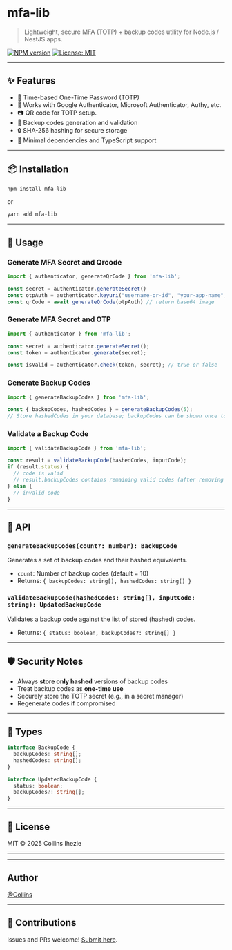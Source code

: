 # mfa-lib

> Lightweight, secure MFA (TOTP) + backup codes utility for Node.js / NestJS apps.

[![NPM version](https://img.shields.io/npm/v/@your-org/nestjs-mfa.svg)](https://www.npmjs.com/package/@your-org/nestjs-mfa)
[![License: MIT](https://img.shields.io/badge/License-MIT-yellow.svg)](./LICENSE)

---

## ✨ Features

- 🔐 Time-based One-Time Password (TOTP)
- 📱 Works with Google Authenticator, Microsoft Authenticator, Authy, etc.
- 📷 QR code for TOTP setup.
- 🔁 Backup codes generation and validation
- 🔒 SHA-256 hashing for secure storage
- 🧩 Minimal dependencies and TypeScript support

---

## 📦 Installation

```bash
npm install mfa-lib
```

or

```bash
yarn add mfa-lib
```

---

## 🚀 Usage

### Generate MFA Secret and Qrcode

```ts
import { authenticator, generateQrCode } from 'mfa-lib';

const secret = authenticator.generateSecret()
const otpAuth = authenticator.keyuri("username-or-id", "your-app-name", secret)
const qrCode = await generateQrCode(otpAuth) // return base64 image
```

### Generate MFA Secret and OTP

```ts
import { authenticator } from 'mfa-lib';

const secret = authenticator.generateSecret();
const token = authenticator.generate(secret);

const isValid = authenticator.check(token, secret); // true or false
```

### Generate Backup Codes

```ts
import { generateBackupCodes } from 'mfa-lib';

const { backupCodes, hashedCodes } = generateBackupCodes(5);
// Store hashedCodes in your database; backupCodes can be shown once to the user
```

### Validate a Backup Code

```ts
import { validateBackupCode } from 'mfa-lib';

const result = validateBackupCode(hashedCodes, inputCode);
if (result.status) {
  // code is valid
  // result.backupCodes contains remaining valid codes (after removing the used one)
} else {
  // invalid code
}
```

---

## 📘 API

### `generateBackupCodes(count?: number): BackupCode`

Generates a set of backup codes and their hashed equivalents.

- `count`: Number of backup codes (default = 10)
- Returns: `{ backupCodes: string[], hashedCodes: string[] }`

### `validateBackupCode(hashedCodes: string[], inputCode: string): UpdatedBackupCode`

Validates a backup code against the list of stored (hashed) codes.

- Returns: `{ status: boolean, backupCodes?: string[] }`

---

## 🛡️ Security Notes

- Always **store only hashed** versions of backup codes
- Treat backup codes as **one-time use**
- Securely store the TOTP secret (e.g., in a secret manager)
- Regenerate codes if compromised

---

## 🔧 Types

```ts
interface BackupCode {
  backupCodes: string[];
  hashedCodes: string[];
}

interface UpdatedBackupCode {
  status: boolean;
  backupCodes?: string[];
}
```

---

## 📄 License

MIT © 2025 Collins Ihezie

---

---

## Author
  
[@Collins](https://github.com/kennethihezie)

---

## 🙌 Contributions

Issues and PRs welcome! [Submit here](https://github.com/kennethihezie/mfa-lib/issues).
